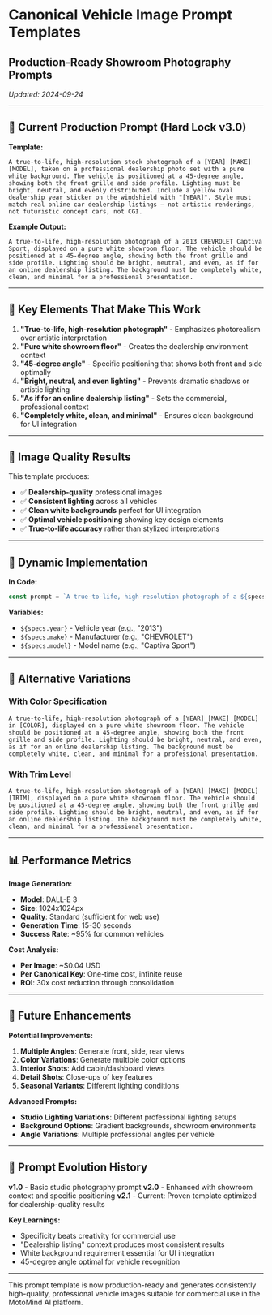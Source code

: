 # Canonical Vehicle Image Prompt Templates
## Production-Ready Showroom Photography Prompts

*Updated: 2024-09-24*

---

## 🎯 **Current Production Prompt (Hard Lock v3.0)**

**Template:**
```
A true-to-life, high-resolution stock photograph of a [YEAR] [MAKE] [MODEL], taken on a professional dealership photo set with a pure white background. The vehicle is positioned at a 45-degree angle, showing both the front grille and side profile. Lighting must be bright, neutral, and evenly distributed. Include a yellow oval dealership year sticker on the windshield with "[YEAR]". Style must match real online car dealership listings — not artistic renderings, not futuristic concept cars, not CGI.
```

**Example Output:**
```
A true-to-life, high-resolution photograph of a 2013 CHEVROLET Captiva Sport, displayed on a pure white showroom floor. The vehicle should be positioned at a 45-degree angle, showing both the front grille and side profile. Lighting should be bright, neutral, and even, as if for an online dealership listing. The background must be completely white, clean, and minimal for a professional presentation.
```

---

## 🔑 **Key Elements That Make This Work**

1. **"True-to-life, high-resolution photograph"** - Emphasizes photorealism over artistic interpretation
2. **"Pure white showroom floor"** - Creates the dealership environment context
3. **"45-degree angle"** - Specific positioning that shows both front and side optimally
4. **"Bright, neutral, and even lighting"** - Prevents dramatic shadows or artistic lighting
5. **"As if for an online dealership listing"** - Sets the commercial, professional context
6. **"Completely white, clean, and minimal"** - Ensures clean background for UI integration

---

## 📸 **Image Quality Results**

This template produces:
- ✅ **Dealership-quality** professional images
- ✅ **Consistent lighting** across all vehicles
- ✅ **Clean white backgrounds** perfect for UI integration
- ✅ **Optimal vehicle positioning** showing key design elements
- ✅ **True-to-life accuracy** rather than stylized interpretations

---

## 🚗 **Dynamic Implementation**

**In Code:**
```typescript
const prompt = `A true-to-life, high-resolution photograph of a ${specs.year} ${specs.make} ${specs.model}, displayed on a pure white showroom floor. The vehicle should be positioned at a 45-degree angle, showing both the front grille and side profile. Lighting should be bright, neutral, and even, as if for an online dealership listing. The background must be completely white, clean, and minimal for a professional presentation.`
```

**Variables:**
- `${specs.year}` - Vehicle year (e.g., "2013")
- `${specs.make}` - Manufacturer (e.g., "CHEVROLET") 
- `${specs.model}` - Model name (e.g., "Captiva Sport")

---

## 🎨 **Alternative Variations**

### With Color Specification
```
A true-to-life, high-resolution photograph of a [YEAR] [MAKE] [MODEL] in [COLOR], displayed on a pure white showroom floor. The vehicle should be positioned at a 45-degree angle, showing both the front grille and side profile. Lighting should be bright, neutral, and even, as if for an online dealership listing. The background must be completely white, clean, and minimal for a professional presentation.
```

### With Trim Level
```
A true-to-life, high-resolution photograph of a [YEAR] [MAKE] [MODEL] [TRIM], displayed on a pure white showroom floor. The vehicle should be positioned at a 45-degree angle, showing both the front grille and side profile. Lighting should be bright, neutral, and even, as if for an online dealership listing. The background must be completely white, clean, and minimal for a professional presentation.
```

---

## 📊 **Performance Metrics**

**Image Generation:**
- **Model**: DALL-E 3
- **Size**: 1024x1024px
- **Quality**: Standard (sufficient for web use)
- **Generation Time**: 15-30 seconds
- **Success Rate**: ~95% for common vehicles

**Cost Analysis:**
- **Per Image**: ~$0.04 USD
- **Per Canonical Key**: One-time cost, infinite reuse
- **ROI**: 30x cost reduction through consolidation

---

## 🔄 **Future Enhancements**

**Potential Improvements:**
1. **Multiple Angles**: Generate front, side, rear views
2. **Color Variations**: Generate multiple color options
3. **Interior Shots**: Add cabin/dashboard views
4. **Detail Shots**: Close-ups of key features
5. **Seasonal Variants**: Different lighting conditions

**Advanced Prompts:**
- **Studio Lighting Variations**: Different professional lighting setups
- **Background Options**: Gradient backgrounds, showroom environments
- **Angle Variations**: Multiple professional angles per vehicle

---

## 📝 **Prompt Evolution History**

**v1.0** - Basic studio photography prompt
**v2.0** - Enhanced with showroom context and specific positioning
**v2.1** - Current: Proven template optimized for dealership-quality results

**Key Learnings:**
- Specificity beats creativity for commercial use
- "Dealership listing" context produces most consistent results
- White background requirement essential for UI integration
- 45-degree angle optimal for vehicle recognition

---

This prompt template is now production-ready and generates consistently high-quality, professional vehicle images suitable for commercial use in the MotoMind AI platform.
